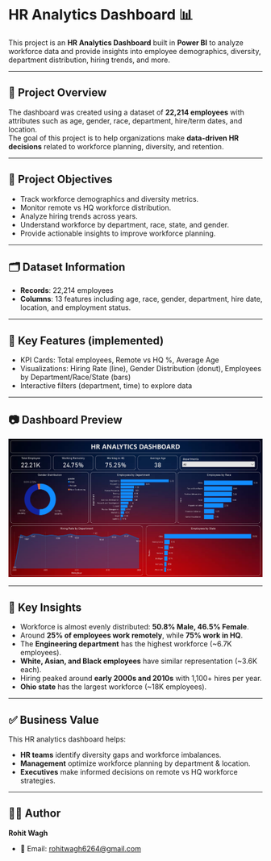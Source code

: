 # HR Analytics Dashboard 📊

This project is an **HR Analytics Dashboard** built in **Power BI** to analyze workforce data and provide insights into employee demographics, diversity, department distribution, hiring trends, and more.

---

## 🚀 Project Overview
The dashboard was created using a dataset of **22,214 employees** with attributes such as age, gender, race, department, hire/term dates, and location.  
The goal of this project is to help organizations make **data-driven HR decisions** related to workforce planning, diversity, and retention.

---

## 📌 Project Objectives
- Track workforce demographics and diversity metrics.
- Monitor remote vs HQ workforce distribution.
- Analyze hiring trends across years.
- Understand workforce by department, race, state, and gender.
- Provide actionable insights to improve workforce planning.

---

## 🗂 Dataset Information
- **Records**: 22,214 employees  
- **Columns**: 13 features including age, race, gender, department, hire date, location, and employment status.  

---

## 📌 Key Features (implemented)
- KPI Cards: Total employees, Remote vs HQ %, Average Age  
- Visualizations: Hiring Rate (line), Gender Distribution (donut), Employees by Department/Race/State (bars)  
- Interactive filters (department, time) to explore data

---

## 📷 Dashboard Preview
![Dashboard Screenshot](Dashboard_Screenshot.png)

---

## 🚀 Key Insights
- Workforce is almost evenly distributed: **50.8% Male, 46.5% Female**.  
- Around **25% of employees work remotely**, while **75% work in HQ**.  
- The **Engineering department** has the highest workforce (~6.7K employees).  
- **White, Asian, and Black employees** have similar representation (~3.6K each).  
- Hiring peaked around **early 2000s and 2010s** with 1,100+ hires per year.  
- **Ohio state** has the largest workforce (~18K employees).  

---

## ✅ Business Value
This HR analytics dashboard helps:  
- **HR teams** identify diversity gaps and workforce imbalances.  
- **Management** optimize workforce planning by department & location.  
- **Executives** make informed decisions on remote vs HQ workforce strategies.  

---

## 👨‍💻 Author
**Rohit Wagh**  
- 📧 Email: [rohitwagh6264@gmail.com](mailto:rohitwagh6264@egmail.com)  
 

